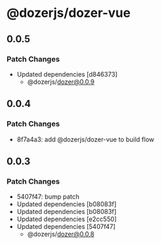 # @dozerjs/dozer-vue

## 0.0.5

### Patch Changes

- Updated dependencies [d846373]
  - @dozerjs/dozer@0.0.9

## 0.0.4

### Patch Changes

- 8f7a4a3: add @dozerjs/dozer-vue to build flow

## 0.0.3

### Patch Changes

- 5407f47: bump patch
- Updated dependencies [b08083f]
- Updated dependencies [b08083f]
- Updated dependencies [e2cc550]
- Updated dependencies [5407f47]
  - @dozerjs/dozer@0.0.8
